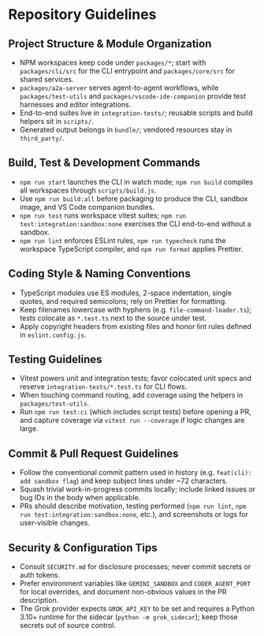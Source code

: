 # Repository Guidelines

## Project Structure & Module Organization

- NPM workspaces keep code under `packages/*`; start with `packages/cli/src` for the CLI entrypoint and `packages/core/src` for shared services.
- `packages/a2a-server` serves agent-to-agent workflows, while `packages/test-utils` and `packages/vscode-ide-companion` provide test harnesses and editor integrations.
- End-to-end suites live in `integration-tests/`; reusable scripts and build helpers sit in `scripts/`.
- Generated output belongs in `bundle/`; vendored resources stay in `third_party/`.

## Build, Test & Development Commands

- `npm run start` launches the CLI in watch mode; `npm run build` compiles all workspaces through `scripts/build.js`.
- Use `npm run build:all` before packaging to produce the CLI, sandbox image, and VS Code companion bundles.
- `npm run test` runs workspace vitest suites; `npm run test:integration:sandbox:none` exercises the CLI end-to-end without a sandbox.
- `npm run lint` enforces ESLint rules, `npm run typecheck` runs the workspace TypeScript compiler, and `npm run format` applies Prettier.

## Coding Style & Naming Conventions

- TypeScript modules use ES modules, 2-space indentation, single quotes, and required semicolons; rely on Prettier for formatting.
- Keep filenames lowercase with hyphens (e.g. `file-command-loader.ts`); tests colocate as `*.test.ts` next to the source under test.
- Apply copyright headers from existing files and honor lint rules defined in `eslint.config.js`.

## Testing Guidelines

- Vitest powers unit and integration tests; favor colocated unit specs and reserve `integration-tests/*.test.ts` for CLI flows.
- When touching command routing, add coverage using the helpers in `packages/test-utils`.
- Run `npm run test:ci` (which includes script tests) before opening a PR, and capture coverage via `vitest run --coverage` if logic changes are large.

## Commit & Pull Request Guidelines

- Follow the conventional commit pattern used in history (e.g. `feat(cli): add sandbox flag`) and keep subject lines under ~72 characters.
- Squash trivial work-in-progress commits locally; include linked issues or bug IDs in the body when applicable.
- PRs should describe motivation, testing performed (`npm run lint`, `npm run test:integration:sandbox:none`, etc.), and screenshots or logs for user-visible changes.

## Security & Configuration Tips

- Consult `SECURITY.md` for disclosure processes; never commit secrets or auth tokens.
- Prefer environment variables like `GEMINI_SANDBOX` and `CODER_AGENT_PORT` for local overrides, and document non-obvious values in the PR description.
- The Grok provider expects `GROK_API_KEY` to be set and requires a Python 3.10+
  runtime for the sidecar (`python -m grok_sidecar`); keep those secrets out of
  source control.
